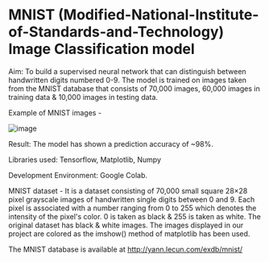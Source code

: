 # MNIST (Modified-National-Institute-of-Standards-and-Technology) Image Classification model

Aim: To build a supervised neural network that can distinguish between handwritten digits numbered 0-9. The model is trained on images taken from the MNIST database that consists of 70,000 images, 60,000 images in training data & 10,000 images in testing data.

Example of MNIST images -

![image](https://user-images.githubusercontent.com/59203913/128639453-e8774f27-b9c8-4fe8-8124-c49a122c0c98.png)

Result: The model has shown a prediction accuracy of ~98%.

Libraries used: Tensorflow, Matplotlib, Numpy

Development Environment: Google Colab.


MNIST dataset - It is a dataset consisting of 70,000 small square 28×28 pixel grayscale images of handwritten single digits between 0 and 9. Each pixel is associated with a number ranging from 0 to 255 which denotes the intensity of the pixel's color. 0 is taken as black & 255 is taken as white. 
The original dataset has black & white images. The images displayed in our project are colored as the imshow() method of matplotlib has been used.

The MNIST database is available at http://yann.lecun.com/exdb/mnist/

